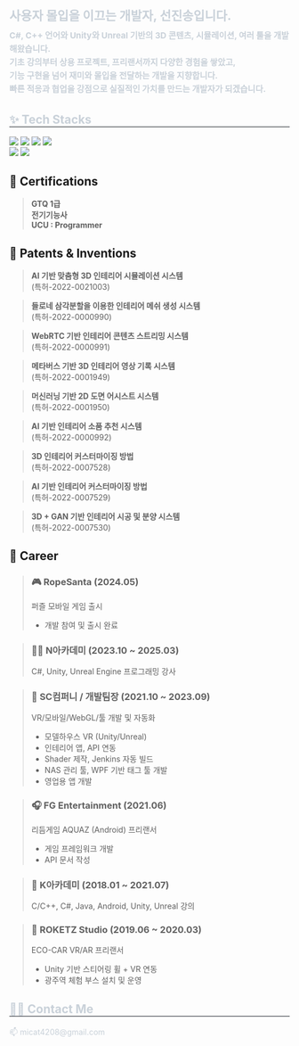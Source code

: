 
<div style="text-align: left;">
  <h2 style="color: #c9d1d9; font-size: 22px; font-weight: bold; margin: 0;">
    사용자 몰입을 이끄는 개발자, 선진송입니다.
  </h2>

  <div style="font-weight: 700; font-size: 15px; color: #c9d1d9; margin-top: 10px; line-height: 1.6;">
    C#, C++ 언어와 Unity와 Unreal 기반의 3D 콘텐츠, 시뮬레이션, 여러 툴을 개발해왔습니다.<br>
    기초 강의부터 상용 프로젝트, 프리랜서까지 다양한 경험을 쌓았고,<br>
    기능 구현을 넘어 재미와 몰입을 전달하는 개발을 지향합니다.<br>
    빠른 적응과 협업을 강점으로 실질적인 가치를 만드는 개발자가 되겠습니다.
  </div>
</div>

<!-- Tech Stack -->
<div style="text-align: left; margin-top: 30px;">
  <h2 style="border-bottom: 1px solid #21262d; color: #c9d1d9;">✨ Tech Stacks</h2>
  <div align="left" style="margin-top: 10px;">
    <img src="https://img.shields.io/badge/C-A8B9CC?style=flat&logo=C&logoColor=white">
    <img src="https://img.shields.io/badge/C++-00599C?style=flat&logo=C%2B%2B&logoColor=white">
    <img src="https://img.shields.io/badge/C Sharp-239120?style=flat&logo=C%20Sharp&logoColor=white">
    <img src="https://img.shields.io/badge/java-007396?style=flat&logo=OpenJDK&logoColor=white">
      <br>
    <img src="https://img.shields.io/badge/Unity-000000?style=flat&logo=Unity&logoColor=white">
    <img src="https://img.shields.io/badge/Unreal Engine-0E1128?style=flat&logo=UnrealEngine&logoColor=white">
  </div>
</div>

<!-- Certifications -->
## 📜 Certifications
> **GTQ 1급**  
> **전기기능사**  
> **UCU : Programmer**  


## 🧠 Patents & Inventions

> **AI 기반 맞춤형 3D 인테리어 시뮬레이션 시스템**  
> (특허-2022-0021003)

> **들로네 삼각분할을 이용한 인테리어 메쉬 생성 시스템**  
> (특허-2022-0000990)

> **WebRTC 기반 인테리어 콘텐츠 스트리밍 시스템**  
> (특허-2022-0000991)

> **메타버스 기반 3D 인테리어 영상 기록 시스템**  
> (특허-2022-0001949)

> **머신러닝 기반 2D 도면 어시스트 시스템**  
> (특허-2022-0001950)

> **AI 기반 인테리어 소품 추천 시스템**  
> (특허-2022-0000992)

> **3D 인테리어 커스터마이징 방법**  
> (특허-2022-0007528)

> **AI 기반 인테리어 커스터마이징 방법**  
> (특허-2022-0007529)

> **3D + GAN 기반 인테리어 시공 및 분양 시스템**  
> (특허-2022-0007530)



## 💼 Career

> ### 🎮 RopeSanta (2024.05)  
> 퍼즐 모바일 게임 출시  
> - 개발 참여 및 출시 완료

> ### 👨‍🏫 N아카데미 (2023.10 ~ 2025.03)  
> C#, Unity, Unreal Engine 프로그래밍 강사

> ### 🏢 SC컴퍼니 / 개발팀장 (2021.10 ~ 2023.09)  
> VR/모바일/WebGL/툴 개발 및 자동화  
> - 모델하우스 VR (Unity/Unreal)  
> - 인테리어 앱, API 연동  
> - Shader 제작, Jenkins 자동 빌드  
> - NAS 관리 툴, WPF 기반 태그 툴 개발  
> - 영업용 앱 개발

> ### 🎧 FG Entertainment (2021.06)  
> 리듬게임 AQUAZ (Android) 프리랜서  
> - 게임 프레임워크 개발  
> - API 문서 작성

> ### 🏫 K아카데미 (2018.01 ~ 2021.07)  
> C/C++, C#, Java, Android, Unity, Unreal 강의

> ### 🚗 ROKETZ Studio (2019.06 ~ 2020.03)  
> ECO-CAR VR/AR 프리랜서  
> - Unity 기반 스티어링 휠 + VR 연동  
> - 광주역 체험 부스 설치 및 운영




<!-- Contact -->
<div style="text-align: left; margin-top: 30px;">
  <h2 style="border-bottom: 1px solid #21262d; color: #c9d1d9;">🧑‍💻 Contact Me</h2>
<div align="left" style="margin-top: 10px; color: #c9d1d9; font-size: 14px;">
    📫 micat4208@gmail.com
  </div>
    
</div>
